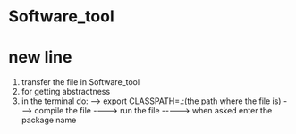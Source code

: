 # Software_tool
# new line



1. transfer the file in Software_tool
2. for getting abstractness
3. in the terminal do:
     --> export CLASSPATH=.:(the path where the file is)
     ---> compile the file 
     ----> run the file 
     -----> when asked enter the package name